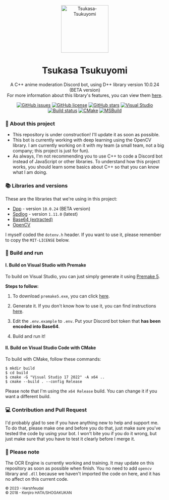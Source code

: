 <div align="center"><img src="https://github.com/harshfeudal/Tsukasa-Tsukuyomi/assets/87577447/c767ec10-283b-427a-8158-ceae05b86740" alt="Tsukasa-Tsukuyomi" width="150" />

<h1>Tsukasa Tsukuyomi</h1>

A C++ anime moderation Discord bot, using D++ library version 10.0.24 (BETA version) <br />
For more information about this library's features, you can view them [here](https://github.com/brainboxdotcc/DPP).

[![GitHub issues](https://img.shields.io/github/issues/harshfeudal/Tsukasa-Tsukuyomi)](https://github.com/harshfeudal/Tsukasa-Tsukuyomi/issues)
[![GitHub license](https://img.shields.io/github/license/harshfeudal/Tsukasa-Tsukuyomi?color=brightgreen)](https://github.com/https://github.com/harshfeudal/Tsukasa-Tsukuyomi/blob/main/LICENSE)
[![GitHub stars](https://img.shields.io/github/stars/harshfeudal/Tsukasa-Tsukuyomi?color=brightgreen)](https://github.com/harshfeudal/Tsukasa-Tsukuyomi/stargazers)
[![Visual Studio](https://badgen.net/badge/VS/2022/3d3d44?icon=visualstudio&labelColor=purple)](https://visualstudio.microsoft.com/) <br />
[![Build status](https://ci.appveyor.com/api/projects/status/yjn4if9toapw3h2n?svg=true)](https://ci.appveyor.com/project/harshfeudal/tsukasa-tsukuyomi)
[![CMake](https://github.com/harshfeudal/Tsukasa-Tsukuyomi/actions/workflows/cmake.yaml/badge.svg?branch=master)](https://github.com/harshfeudal/Tsukasa-Tsukuyomi/actions/workflows/cmake.yaml)
[![MSBuild](https://github.com/harshfeudal/Tsukasa-Tsukuyomi/actions/workflows/msbuild.yaml/badge.svg?branch=master)](https://github.com/harshfeudal/Tsukasa-Tsukuyomi/actions/workflows/msbuild.yaml)

</div>

### 📝 About this project

- This repository is under construction! I'll update it as soon as possible.
- This bot is currently working with deep learning using the OpenCV library. I am currently working on it with my team (a small team, not a big company; this project is just for fun).
- As always, I'm not recommending you to use C++ to code a Discord bot instead of JavaScript or other libraries. To understand how this project works, you should learn some basics about C++ so that you can know what I am doing.

### 📚 Libraries and versions

These are the libraries that we're using in this project:

- [Dpp](https://github.com/brainboxdotcc/DPP) - version `10.0.24` (BETA version)
- [Spdlog](https://github.com/gabime/spdlog) - version `1.11.0` (latest)
- [Base64 (extracted)](https://gist.github.com/tomykaira/f0fd86b6c73063283afe550bc5d77594)
- [OpenCV](https://github.com/opencv/opencv)

I myself coded the `dotenv.h` header. If you want to use it, please remember to copy the `MIT-LICENSE` below.

### 🚨 Build and run

#### I. Build on Visual Studio with Premake

To build on Visual Studio, you can just simply generate it using [Premake 5](https://premake.github.io/).

**Steps to follow:**

1. To download `premake5.exe`, you can click [here](https://premake.github.io/download).

2. Generate it. If you don't know how to use it, you can find instructions [here](https://premake.github.io/docs/Using-Premake/).
    
3. Edit the `.env.example` to `.env`. Put your Discord bot token that **has been encoded into Base64**.

4. Build and run it!

#### II. Build on Visual Studio Code with CMake

To build with CMake, follow these commands:

```console
$ mkdir build
$ cd build
$ cmake -G "Visual Studio 17 2022" -A x64 ..
$ cmake --build . --config Release
```

Please note that I'm using the `x64 Release` build. You can change it if you want a different build.

### 💻 Contribution and Pull Request

I'd probably glad to see if you have anything new to help and support me. To do that, please make one and before you do that, just make sure you've tested the code by using your bot. I won't bite you if you do it wrong, but just make sure that you have to test it clearly before I merge it.

### 📝 Please note

The OCR Engine is currently working and training. It may update on this repository as soon as possible when finish. You no need to add `opencv` library and `.dll`
because we haven't imported the code on here, and it has no affect on this current code.

<sub>
    © 2023 - Harshfeudal
</sub>

<br />

<sub>
    © 2018 - Kenjiro HATA/SHOGAKUKAN
</sub>
